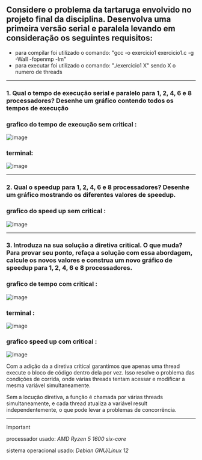 ## Considere o problema da tartaruga envolvido no projeto final da disciplina. Desenvolva uma primeira versão serial e paralela levando em consideração os seguintes requisitos:

+ para compilar foi utilizado o comando: "gcc -o exercicio1 exercicio1.c -g -Wall -fopenmp -lm"
+ para executar foi utilizado o comando: "./exercicio1 X" sendo X o numero de threads

---

### 1. Qual o tempo de execução serial e paralelo para 1, 2, 4, 6 e 8 processadores? Desenhe um gráfico contendo todos os tempos de execução

### grafico do tempo de execução sem critical :

![image](https://github.com/Victor-Vaglieri/paralela/assets/72163013/8f0ed8fc-8746-450e-b246-fafd59b6751c)

### terminal:

![image](https://github.com/Victor-Vaglieri/paralela/assets/72163013/db3994ee-c41c-4929-8031-c18cd4f4f2e3)

---

### 2. Qual o speedup para 1, 2, 4, 6 e 8 processadores? Desenhe um gráfico mostrando os diferentes valores de speedup.

### grafico do speed up sem critical :

![image](https://github.com/Victor-Vaglieri/paralela/assets/72163013/2bd460ba-bfc1-432a-876f-b0cde213fcc2)

---

### 3. Introduza na sua solução a diretiva critical. O que muda? Para provar seu ponto, refaça a solução com essa abordagem, calcule os novos valores e construa um novo gráfico de speedup para 1, 2, 4, 6 e 8 processadores.


### grafico de tempo com critical :

![image](https://github.com/Victor-Vaglieri/paralela/assets/72163013/2b327b2f-4bde-4d27-b94b-9419efae77b6)



### terminal :

![image](https://github.com/Victor-Vaglieri/paralela/assets/72163013/ab5989c1-1429-4d81-b780-60d6fb768bf2)



### grafico speed up com critical :

![image](https://github.com/Victor-Vaglieri/paralela/assets/72163013/4e980c7b-070e-410e-8241-fd414d90e6ab)


Com a adição da a diretiva critical garantimos que apenas uma thread execute o bloco de código dentro dela por vez. Isso resolve o problema das condições de corrida, onde várias threads tentam acessar e modificar a mesma variável simultaneamente.

Sem a locução diretiva, a função é chamada por várias threads simultaneamente, e cada thread atualiza a variável result independentemente, o que pode levar a problemas de concorrência.



---
> [!IMPORTANT]
> processador usado: *AMD Ryzen 5 1600 six-core*
> 
> sistema operacional usado: *Debian GNU/Linux 12*










